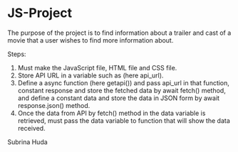 # JS-Project

The purpose of the project is to find information about a trailer and cast of a movie that a user wishes to find more information about. 

Steps:

1) Must make the JavaScript file, HTML file and CSS file. 
2) Store API URL in a variable such as (here api_url).
3) Define a async function (here getapi()) and pass api_url in that function, constant response and store the fetched data by await fetch() method, and define a constant data and store the data in JSON form by await response.json() method. 
4) Once the data from API by fetch() method in the data variable is retrieved, must pass the data variable to function that will show the data received. 

Subrina Huda
